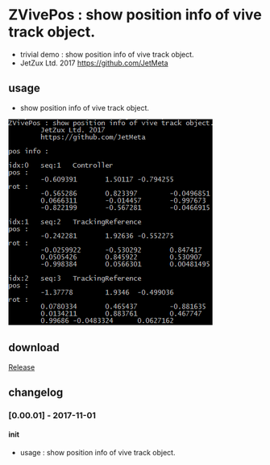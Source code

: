 # ZVivePos : show position info of vive track object.
- trivial demo : show position info of vive track object.
- JetZux Ltd. 2017 https://github.com/JetMeta

## usage
- show position info of vive track object.

![alt text](jzl_vive_pos/jzl_vive_pos/jzl_vive_pos/doc/jzl_vive_pos.png)

## download

[Release](https://github.com/JetMeta/ZVivePos/tree/master/bin "Release")

## changelog

### [0.00.01] - 2017-11-01
#### init
- usage : show position info of vive track object.
